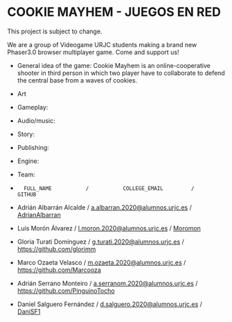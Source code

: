 # COOKIE MAYHEM - JUEGOS EN RED

This project is subject to change.

We are a group of Videogame URJC students making a brand new Phaser3.0 browser multiplayer game. Come and support us!

- General idea of the game:
Cookie Mayhem is an online-cooperative shooter in third person in which two player have to collaborate to defend the central base from a waves of cookies. 

- Art

- Gameplay:

- Audio/music:

- Story:

- Publishing:

- Engine:

 - Team:
  -       FULL_NAME           /           COLLEGE_EMAIL         /     GITHUB   
  - Adrián Albarrán Alcalde   / a.albarran.2020@alumnos.urjc.es / [AdrianAlbarran](https://github.com/AdrianAlbarran)
  - Luis Morón Álvarez        / l.moron.2020@alumnos.urjc.es    / [Moromon](https://github.com/Moromon)
  - Gloria Turati Domínguez   / g.turati.2020@alumnos.urjc.es   / https://github.com/glorimm
  - Marco Ozaeta Velasco      / m.ozaeta.2020@alumnos.urjc.es   / https://github.com/Marcooza
  - Adrián Serrano Monteiro   / a.serranom.2020@alumnos.urjc.es / https://github.com/PinguinoTocho
  - Daniel Salguero Fernández / d.salguero.2020@alumnos.urjc.es / [DaniSF1](https://github.com/DaniSF1)

